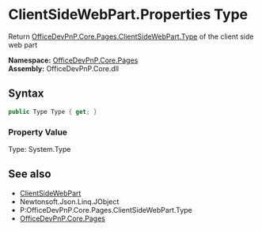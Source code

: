 # ClientSideWebPart.Properties Type
Return  [OfficeDevPnP.Core.Pages.ClientSideWebPart.Type](OfficeDevPnP.Core.Pages.ClientSideWebPart.Type.md)  of the client side web part  

**Namespace:** [OfficeDevPnP.Core.Pages](OfficeDevPnP.Core.Pages.md)  
**Assembly:** OfficeDevPnP.Core.dll  
## Syntax
```C#
public Type Type { get; }
```

### Property Value
Type: System.Type  

## See also
- [ClientSideWebPart](OfficeDevPnP.Core.Pages.ClientSideWebPart.md) 
- Newtonsoft.Json.Linq.JObject
- P:OfficeDevPnP.Core.Pages.ClientSideWebPart.Type
- [OfficeDevPnP.Core.Pages](OfficeDevPnP.Core.Pages.md) 
